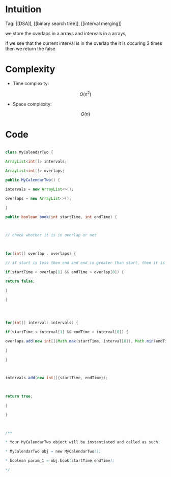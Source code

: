 # Intuition

<!-- Describe your first thoughts on how to solve this problem. -->

Tag: [[DSA]], [[binary search tree]], [[interval merging]]


we store the overlaps in a arrays and intervals in a arrays,

  

if we see that the current interval is in the overlap the it is occuring 3 times then we return the false

  

# Complexity

- Time complexity:

<!-- Add your time complexity here, e.g. $$O(n)$$ -->

$$O(n^2)$$

  

- Space complexity:

<!-- Add your space complexity here, e.g. $$O(n)$$ -->

$$O(n)$$

  

# Code

```java []

class MyCalendarTwo {

ArrayList<int[]> intervals;

ArrayList<int[]> overlaps;

public MyCalendarTwo() {

intervals = new ArrayList<>();

overlaps = new ArrayList<>();

}

public boolean book(int startTime, int endTime) {

  

// check whether it is in overlap or not

  

for(int[] overlap : overlaps) {

// if start is less then end and end is greater than start, then it is overlaping

if(startTime < overlap[1] && endTime > overlap[0]) {

return false;

}

}

  
  

for(int[] interval: intervals) {

if(startTime < interval[1] && endTime > interval[0]) {

overlaps.add(new int[]{Math.max(startTime, interval[0]), Math.min(endTime, interval[1])});

}

}

  

intervals.add(new int[]{startTime, endTime});

  

return true;

}

}

  

/**

* Your MyCalendarTwo object will be instantiated and called as such:

* MyCalendarTwo obj = new MyCalendarTwo();

* boolean param_1 = obj.book(startTime,endTime);

*/

```